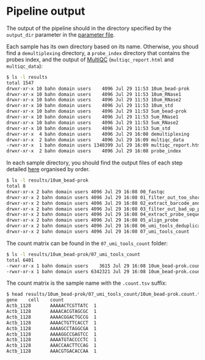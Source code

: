 
# Pipeline output

The output of the pipeline should in the directory specified by the `output_dir` parameter in the [parameter file](config.md).

Each sample has its own directory based on its name.
Otherwise, you shoud find a `demultiplexing` directory, a `probe_index` directory that contains the probes index, and the output of [MultiQC](https://multiqc.info) (`multiqc_report.html` and `multiqc_data`):

```bash
$ ls -l results 
total 1547
drwxr-xr-x 10 bahn domain users    4096 Jul 29 11:53 10um_bead-prok
drwxr-xr-x 10 bahn domain users    4096 Jul 29 11:53 10um_RNase1
drwxr-xr-x 10 bahn domain users    4096 Jul 29 11:53 10um_RNase2
drwxr-xr-x 10 bahn domain users    4096 Jul 29 11:53 10um_std
drwxr-xr-x 10 bahn domain users    4096 Jul 29 11:53 5um_bead-prok
drwxr-xr-x 10 bahn domain users    4096 Jul 29 11:53 5um_RNase1
drwxr-xr-x 10 bahn domain users    4096 Jul 29 11:53 5um_RNase2
drwxr-xr-x 10 bahn domain users    4096 Jul 29 11:53 5um_std
drwxr-xr-x  4 bahn domain users    4096 Jul 29 16:08 demultiplexing
drwxr-xr-x  2 bahn domain users    4096 Jul 29 16:09 multiqc_data
-rwxr-xr-x  1 bahn domain users 1340399 Jul 29 16:09 multiqc_report.html
drwxr-xr-x  2 bahn domain users    4096 Jul 29 16:08 probe_index
```

In each sample directory, you should find the output files of each step detailed [here](steps.md) organised by order.


```bash
$ ls -l results/10um_bead-prok
total 8
drwxr-xr-x 2 bahn domain users 4096 Jul 29 16:08 00_fastqc
drwxr-xr-x 2 bahn domain users 4096 Jul 29 16:08 01_filter_out_too_short_read1
drwxr-xr-x 2 bahn domain users 4096 Jul 29 16:08 02_extract_barcode_and_umi
drwxr-xr-x 2 bahn domain users 4096 Jul 29 16:08 03_filter_out_bad_up_primer_sequence
drwxr-xr-x 2 bahn domain users 4096 Jul 29 16:08 04_extract_probe_sequence
drwxr-xr-x 2 bahn domain users 4096 Jul 29 16:08 05_align_probe
drwxr-xr-x 2 bahn domain users 4096 Jul 29 16:08 06_umi_tools_deduplicate
drwxr-xr-x 2 bahn domain users 4096 Jul 29 16:08 07_umi_tools_count
```

The count matrix can be found in the `07_umi_tools_count` folder:

```bash
$ ls -l results/10um_bead-prok/07_umi_tools_count
total 6401
-rwxr-xr-x 1 bahn domain users    3615 Jul 29 16:08 10um_bead-prok.count.log
-rwxr-xr-x 1 bahn domain users 6342321 Jul 29 16:08 10um_bead-prok.count.tsv
```

The count matrix is the sample name with the `.count.tsv` suffix:

```bash
$ head results/10um_bead-prok/07_umi_tools_count/10um_bead-prok.count.tsv
gene    cell    count
Actb_1128       AAAAACTCGTTATC  1
Actb_1128       AAAACACGTAGCGC  1
Actb_1128       AAAACGGACTGCCG  1
Actb_1128       AAAACTGTTCACCT  1
Actb_1128       AAAAGCCTAGGCGA  1
Actb_1128       AAAAGGCCGAGTCC  1
Actb_1128       AAAATGTACCCCTC  1
Actb_1128       AAACCAACTTCCAG  1
Actb_1128       AAACGTGACACCAA  1
```

